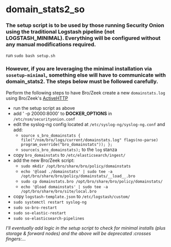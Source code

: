 # domain_stats2_so

### The setup script is to be used by those running Security Onion using the traditional Logstash pipeline (not LOGSTASH_MINIMAL). Everything will be configured without any manual modifications required.

run `sudo bash setup.sh`

### However, if you are leveraging the minimal installation via `sosetup-minimal`, something else will have to communicate with domain_stats2. The steps below must be followed carefully.

Perform the following steps to have Bro/Zeek create a new `domainstats.log` using Bro/Zeek's [ActiveHTTP](https://docs.zeek.org/en/stable/scripts/base/utils/active-http.zeek.html)
- run the setup script as above
- add ' -p 20000:8000' to **DOCKER_OPTIONS** in `/etc/nsm/securityonion.conf`
- edit the syslog-ng config located at `/etc/syslog-ng/syslog-ng.conf` and add:
  - `source s_bro_domainstats { file("/nsm/bro/logs/current/domainstats.log" flags(no-parse) program_override("bro_domainstats")); };`
  - `source(s_bro_domainstats);` to the `log` stanza
- copy `bro_domainstats` to `/etc/elasticsearch/ingest/`
- add the new Bro/Zeek script:
  - `sudo mkdir /opt/bro/share/bro/policy/domainstats`
  - `echo '@load ./domainstats' | sudo tee -a /opt/bro/share/bro/policy/domainstats/__load__.bro`
  - `sudo cp domainstats.bro /opt/bro/share/bro/policy/domainstats/`
  - `echo '@load domainstats' | sudo tee -a /opt/bro/share/bro/site/local.bro`
- copy `logstash-template.json` to `/etc/logstash/custom/`
- `sudo systemctl restart syslog-ng`
- `sudo so-bro-restart`
- `sudo so-elastic-restart`
- `sudo so-elasticsearch-pipelines`

*I'll eventually add logic in the setup script to check for minimal installs (plus storage & forward nodes) and the above will be deprecated :crosses fingers:...*
